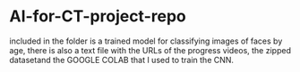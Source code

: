 # AI-for-CT-project-repo

included in the folder is a trained model for classifying images of faces by age, there is also a text file with the URLs of the progress videos, the zipped datasetand the GOOGLE COLAB that I used to train the CNN.
